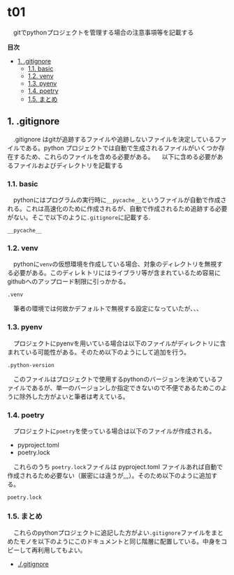 # t01

 　gitでpythonプロジェクトを管理する場合の注意事項等を記載する  

**目次**
- [1. .gitignore](#1-gitignore)
  - [1.1. basic](#11-basic)
  - [1.2. venv](#12-venv)
  - [1.3. pyenv](#13-pyenv)
  - [1.4. poetry](#14-poetry)
  - [1.5. まとめ](#15-まとめ)


## 1. .gitignore

 　.gitignore はgitが追跡するファイルや追跡しないファイルを決定しているファイルである。python プロジェクトでは自動で生成されるファイルがいくつか存在するため、これらのファイルを含める必要がある。
 　以下に含める必要があるファイルおよびディレクトリを記載する  

### 1.1. basic

 　pythonにはプログラムの実行時に`__pycache__`というファイルが自動で作成される。これは高速化のために作成されるが、自動で作成されるため追跡する必要がない。そこで以下のように`.gitignore`に記載する.

 ```.gitignore
 __pycache__
 ```

### 1.2. venv

 　pythonに`venv`の仮想環境を作成している場合、対象のディレクトリを無視する必要がある。このディレｋトリにはライブラリ等が含まれているため容易にgithubへのアップロード制限に引っかかる。

 ```.gitignore
 .venv
 ```
 　筆者の環境では何故かデフォルトで無視する設定になっていたが、、、  

### 1.3. pyenv

 　プロジェクトにpyenvを用いている場合は以下のファイルがディレクトリに含まれている可能性がある。そのため以下のようにして追加を行う。  
 ```.gitignore
 .python-version
 ```
 　このファイルはプロジェクトで使用するpythonのバージョンを決めているファイルであるが、単一のバージョンしか指定できないので不便であるためこのように除外した方がよいと筆者は考えている。  

### 1.4. poetry

 　プロジェクトに`poetry`を使っている場合は以下のファイルが作成される。
 - pyproject.toml
 - poetry.lock

 　これらのうち `poetry.lock`ファイルは pyproject.toml ファイルあれば自動で作成されるため必要ない（厳密には違うが,,,）。そのため以下のように追加する。
 ```.gitignore
 poetry.lock
 ```

### 1.5. まとめ

 　これらのpythonプロジェクトに追記した方がよい`.gitignore`ファイルをまとめたモノを以下のようにこのドキュメントと同じ階層に配置している。中身をコピーして再利用してもよい。  
 - [./.gitignore](./.gitignore)


